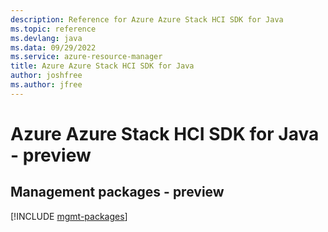 ```yaml
---
description: Reference for Azure Azure Stack HCI SDK for Java
ms.topic: reference
ms.devlang: java
ms.data: 09/29/2022
ms.service: azure-resource-manager
title: Azure Azure Stack HCI SDK for Java
author: joshfree
ms.author: jfree
---
```

# Azure Azure Stack HCI SDK for Java - preview

## Management packages - preview
[!INCLUDE [mgmt-packages](azure-stack-hci-mgmt-index.md)]